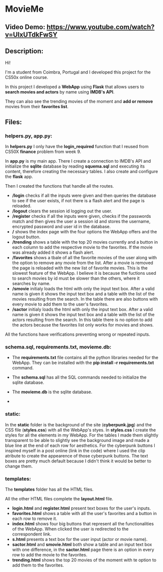 # MovieMe
## Video Demo:  https://www.youtube.com/watch?v=UIxUTdkFwSY
## Description:
Hi!

I'm a student from Coimbra, Portugal and I developed this project for the CS50x online course.

In this project I developed a **WebApp** using **Flask** that allows users to **search movies and actors** by name using **IMDB's API**.

They can also see the trending movies of the moment and **add or remove** movies from their **favorites list**.

## Files:

### helpers.py, app.py:

In __helpers.py__ I only have the **login_required** function that I reused from CS50X **finance** problem from week 9.

In **app.py** is my main app. There I create a connection to IMDB's API and initialize the **sqlite** database by reading **squema.sql** and executing its content, therefore creating the necessary tables. I also create and configure the **flask** app.

Then I created the functions that handle all the routes.
  - **/login** checks if all the inputs were given and then queries the database to see if the user exists, if not there is a flash alert and the page is reloaded.
  - **/logout** clears the session id logging out the user.
  - **/register** checks if all the inputs were given, checks if the passwords match and then gives the user a session id and stores the username, encrypted password and user id in the database.
  - **/** shows the index page with the four options the WebApp offers and the logout button.
  - **/trending** shows a table with the top 20 movies currently and a button in each column to add the respective movie to the favorites. If the movie was already added it shows a flash alert.
  - **/favorites** shows a tbale of all the favorite movies of the user along with the option to remove any movie from the list. After a movie is removed the page is reloaded with the new list of favorite movies. This is the slowest feature of the WebApp. I believe it is because the fuctions used to search movies by id must be slower than the others, where it searches by name.
  - **/smovie** initialy loads the html with only the input text box. After a valid name is given it shows the input text box and a table with the list of the movies resulting from the search. In the table there are also buttons with every movie to add them to the user's favorites.
  - **/sactor** initialy loads the html with only the input text box. After a valid name is given it shows the input text box and a table with the list of the actors resulting from the search. In this table there is no option to add the actors because the favorites list only works for movies and shows.

All the functions have verifications preventing wrong or repeated inputs.

### schema.sql, requirements.txt, movieme.db:

- The **requirements.txt** file contains all the python libraries needed for the WebApp. They can be installed with the **pip install -r requirements.txt** command.

- The **schema.sql** has all the SQL commands needed to initialize the sqlite database.

- The **movieme.db** is the sqlite database.
- 
### static:
In the **static** folder is the background of the site (**cyberpunk.jpg**) and the CSS file (**styles.css**) with all the WebApp's styes.
In **styles.css** I create the styles for all the elements in my WebApp.
For the tables I made them slightly transparent to be able to slightly see the background image and made a blue line at the end of each row for aesthetics.
For the cyberpunk buttons I inspired myself in a post online (link in the code) where I used the clip atribute to create the appearence of those cyberpunk buttons.
The text boxes are pretty much default because I didn't think it would be better to change them.
### templates:

The **templates** folder has all the HTML files.

All the other HTML files complete the **layout.html** file.

- **login.html** and **register.html** present text boxes for the user's inputs.
- **favorites.html** shows a table with all the user's favorites and a button in each row to remove it.
- **index.html** shows four big buttons that represent all the functionalities of the WebApp. When clicked the user is redirected to the correspondent link.
- **s.html** presents a text box for the user input (actor or movie name).
- **sactor.html** and **smovie.html** both show a table and an input text box with one difference, in the **sactor.html** page there is an option in every row to add the movie to the favorites.
- **trending.html** shows the top 20 movies of the moment with te option to add them to the favorites.
